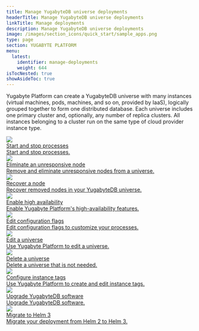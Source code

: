 ```yaml
---
title: Manage YugabyteDB universe deployments
headerTitle: Manage YugabyteDB universe deployments
linkTitle: Manage deployments
description: Manage YugabyteDB universe deployments
image: /images/section_icons/quick_start/sample_apps.png
type: page
section: YUGABYTE PLATFORM
menu:
  latest:
    identifier: manage-deployments
    weight: 644
isTocNested: true
showAsideToc: true
---
```


Yugabyte Platform can create a YugabyteDB universe with many instances (virtual machines, pods, machines, and so on, provided by IaaS), logically grouped together to form one distributed database. Each universe includes one primary cluster and, optionally, any number of replica clusters. All instances belonging to a cluster run on the same type of cloud provider instance type.

<div class="row">

<!--
  <div class="col-12 col-md-6 col-lg-12 col-xl-6">
    <a class="section-link icon-offset" href="view-all-universes/">
      <div class="head">
        <img class="icon" src="/images/section_icons/manage/enterprise/create_universe.png" aria-hidden="true" />
        <div class="title">View all universes</div>
      </div>
      <div class="body">
        Use Yugabyte Platform to view all YugabyteDB universes.
      </div>
    </a>
  </div>

  <div class="col-12 col-md-6 col-lg-12 col-xl-6">
    <a class="section-link icon-offset" href="view-universe-details/">
      <div class="head">
        <img class="icon" src="/images/section_icons/manage/enterprise/create_universe.png" aria-hidden="true" />
        <div class="title">View universe details</div>
      </div>
      <div class="body">
        Use Yugabyte Platform to view details about a universe.
      </div>
    </a>
  </div>
-->

  <div class="col-12 col-md-6 col-lg-12 col-xl-6">
    <a class="section-link icon-offset" href="start-stop-processes/">
      <div class="head">
        <img class="icon" src="/images/section_icons/manage/enterprise/edit_universe.png" aria-hidden="true" />
        <div class="title">Start and stop processes</div>
      </div>
      <div class="body">
        Start and stop processes.
      </div>
    </a>
  </div>

  <div class="col-12 col-md-6 col-lg-12 col-xl-6">
    <a class="section-link icon-offset" href="remove-nodes/">
      <div class="head">
        <img class="icon" src="/images/section_icons/deploy/manual-deployment.png" aria-hidden="true" />
        <div class="title">Eliminate an unresponsive node</div>
      </div>
      <div class="body">
        Remove and eliminate unresponsive nodes from a universe.
      </div>
    </a>
  </div>

  <div class="col-12 col-md-6 col-lg-12 col-xl-6">
    <a class="section-link icon-offset" href="add-nodes/">
      <div class="head">
        <img class="icon" src="/images/section_icons/deploy/system.png" aria-hidden="true" />
        <div class="title">Recover a node</div>
      </div>
      <div class="body">
        Recover removed nodes in your YugabyteDB universe.
      </div>
    </a>
  </div>

  <div class="col-12 col-md-6 col-lg-12 col-xl-6">
    <a class="section-link icon-offset" href="high-availability/">
      <div class="head">
        <img class="icon" src="/images/section_icons/deploy/manual-deployment.png" aria-hidden="true" />
        <div class="title">Enable high availability</div>
      </div>
      <div class="body">
        Enable Yugabyte Platform's high-availability features.
      </div>
    </a>
  </div>

  <div class="col-12 col-md-6 col-lg-12 col-xl-6">
    <a class="section-link icon-offset" href="edit-config-flags/">
      <div class="head">
        <img class="icon" src="/images/section_icons/manage/enterprise/edit_flags.png" aria-hidden="true" />
        <div class="title">Edit configuration flags</div>
      </div>
      <div class="body">
        Edit configuration flags to customize your processes.
      </div>
    </a>
  </div>

  <div class="col-12 col-md-6 col-lg-12 col-xl-6">
    <a class="section-link icon-offset" href="edit-universe/">
      <div class="head">
        <img class="icon" src="/images/section_icons/manage/enterprise/edit_universe.png" aria-hidden="true" />
        <div class="title">Edit a universe</div>
      </div>
      <div class="body">
        Use Yugabyte Platform to edit a universe.
      </div>
    </a>
  </div>

  <div class="col-12 col-md-6 col-lg-12 col-xl-6">
    <a class="section-link icon-offset" href="delete-universe/">
      <div class="head">
        <img class="icon" src="/images/section_icons/manage/enterprise/edit_universe.png" aria-hidden="true" />
        <div class="title">Delete a universe</div>
      </div>
      <div class="body">
        Delete a universe that is not needed.
      </div>
    </a>
  </div>

  <div class="col-12 col-md-6 col-lg-12 col-xl-6">
    <a class="section-link icon-offset" href="instance-tags/">
      <div class="head">
        <img class="icon" src="/images/section_icons/deploy/manual-deployment.png" aria-hidden="true" />
        <div class="title">Configure instance tags</div>
      </div>
      <div class="body">
        Use Yugabyte Platform to create and edit instance tags.
      </div>
    </a>
  </div>

  <div class="col-12 col-md-6 col-lg-12 col-xl-6">
    <a class="section-link icon-offset" href="upgrade-software/">
      <div class="head">
        <img class="icon" src="/images/section_icons/quick_start/install.png" aria-hidden="true" />
        <div class="title">Upgrade YugabyteDB software</div>
      </div>
      <div class="body">
        Upgrade YugabyteDB software.
      </div>
    </a>
  </div>

  <div class="col-12 col-md-6 col-lg-12 col-xl-6">
    <a class="section-link icon-offset" href="migrate-to-helm3/">
      <div class="head">
        <img class="icon" src="/images/section_icons/manage/enterprise.png" aria-hidden="true" />
        <div class="title">Migrate to Helm 3</div>
      </div>
      <div class="body">
        Migrate your deployment from Helm 2 to Helm 3.
      </div>
    </a>
  </div>

</div>
